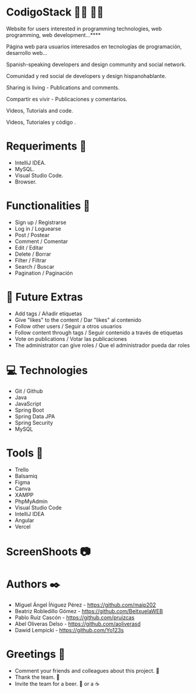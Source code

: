 # CodigoStack :technologist: :woman_technologist:	

Website for users interested in programming technologies, web 
programming, web development...****

Página web para usuarios interesados en tecnologías de 
programación, desarrollo web...

Spanish-speaking developers and design community and social network.

Comunidad y red social de developers y design hispanohablante.

Sharing is living - Publications and comments.

Compartir es vivir - Publicaciones y comentarios.

Videos, Tutorials and code.

Videos, Tutoriales y código .


# Requeriments  :bookmark_tabs:

- IntelliJ IDEA.
- MySQL.
- Visual Studio Code.
- Browser.

# Functionalities :floppy_disk:

- Sign up / Registrarse
- Log in / Loguearse
- Post / Postear
- Comment / Comentar
- Edit / Editar 
- Delete / Borrar 
- Filter / Filtrar 
- Search / Buscar 
- Pagination / Paginación

# :round_pushpin: Future Extras

- Add tags / Añadir etiquetas
- Give "likes" to the content / Dar "likes" al contenido
- Follow other users / Seguir a otros usuarios
- Follow content through tags / Seguir contenido a través de etiquetas
- Vote on publications / Votar las publicaciones
- The administrator can give roles / Que el administrador pueda dar roles

# 💻 Technologies

- Git / Github
- Java
- JavaScript
- Spring Boot
- Spring Data JPA
- Spring Security
- MySQL

# Tools :hammer:

- Trello
- Balsamiq 
- Figma
- Canva 
- XAMPP
- PhpMyAdmin
- Visual Studio Code 
- IntelliJ IDEA
- Angular 
- Vercel 

# ScreenShoots :camera:

# Authors ✒️
- Miguel Ángel Íñiguez Pérez - https://github.com/maip202
- Beatriz Robledillo Gómez - https://github.com/BeitxuelaWEB
- Pablo Ruíz Cascón - https://github.com/pruizcas
- Abel Oliveras Delso - https://github.com/aoliverasd
- Dawid Lempicki - https://github.com/Yo123s

# Greetings :gift:

- Comment your friends and colleagues about this project. :loudspeaker:
- Thank the team. :slightly_smiling_face:
- Invite the team for a beer. :beer: or a :coffee:

